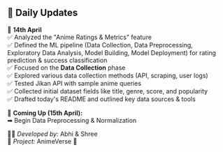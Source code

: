 ## 📅 Daily Updates

📌 **14th April**  
✅ Analyzed the "Anime Ratings & Metrics" feature  
✅ Defined the ML pipeline (Data Collection,  Data Preprocessing, Exploratory Data Analysis, Model Building, Model Deployment) for rating prediction & success classification<br>
✅ Focused on the **Data Collection** phase  
✅ Explored various data collection methods (API, scraping, user logs)  
✅ Tested Jikan API with sample anime queries  
✅ Collected initial dataset fields like title, genre, score, and popularity  
✅ Drafted today's README and outlined key data sources & tools

📢 **Coming Up (15th April):**  
➡ Begin Data Preprocessing & Normalization  


👨‍💻 *Developed by:* Abhi & Shree  
🚀 *Project:* AnimeVerse 🌸
